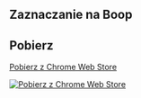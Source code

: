 ## Zaznaczanie na Boop

## Pobierz

[Pobierz z Chrome Web Store](https://chrome.google.com/webstore/)

[![Pobierz z Chrome Web Store](https://storage.googleapis.com/web-dev-uploads/image/WlD8wC6g8khYWPJUsQceQkhXSlv1/HRs9MPufa1J1h5glNhut.png)](https://chrome.google.com/webstore/)

[//]: # (I hope the URL above doesn't just stop working one day in near future...)
